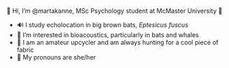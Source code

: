 🦇 Hi, I’m @martakanne, MSc Psychology student at McMaster University 🦇
- 🔊 I study echolocation in big brown bats, _Eptesicus fuscus_
- 🐋 I’m interested in bioacoustics, particularly in bats and whales
- 🧵 I am an amateur upcycler and am always hunting for a cool piece of fabric
- 🤍 My pronouns are she/her

<!---
martakanne/martakanne is a ✨ special ✨ repository because its `README.md` (this file) appears on your GitHub profile.
You can click the Preview link to take a look at your changes.
--->
